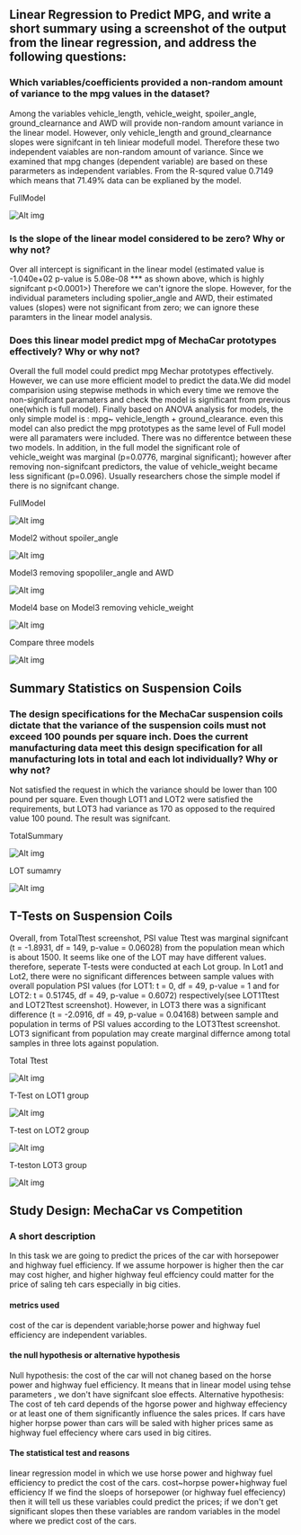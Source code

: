 
## Linear Regression to Predict MPG, and write a short summary using a screenshot of the output from the linear regression, and address the following questions:

### Which variables/coefficients provided a non-random amount of variance to the mpg values in the dataset?
Among the variables vehicle_length, vehicle_weight, spoiler_angle, ground_clearnance and AWD will provide non-random amount variance in the linear model. However, only vehicle_length and ground_clearnance slopes were signifcant in teh liniear modefull model. Therefore these two independent vaiables are non-random  amount of variance. 
Since we examined that mpg changes (dependent variable) are based on these pararmeters as independent variables. From the R-squred value 0.7149 which means that 71.49% data can be explianed by the model.

FullModel

![Alt img](Resources/MechaCar_fullModel.png)

### Is the slope of the linear model considered to be zero? Why or why not?
Over all intercept is significant in the linear model (estimated value is -1.040e+02 p-value is 5.08e-08 *** as shown above, which is highly signifcant p<0.0001>) Therefore we can't ignore the slope. However, for the individual parameters including spolier_angle and AWD, their estimated values (slopes) were not significant from zero; we can ignore these paramters in the linear model analysis. 

### Does this linear model predict mpg of MechaCar prototypes effectively? Why or why not?

Overall the full model could predict mpg Mechar prototypes effectively. However, we can use more efficient model to predict the data.We did model comparision using stepwise methods in which every time we remove the non-signifcant paramaters and check the model is significant from previous one(which is full model). Finally based on ANOVA analysis for models, the only simple model is :
mpg~ vehicle_length + ground_clearance. 
even this model can also predict the mpg prototypes as the same level of Full model were all paramaters were included. There was no differentce between these two models. In addition, in the full model the significant role of vehicle_weight was marginal (p=0.0776, marginal significant); however after removing non-signifcant predictors, the value of vehicle_weight became less significant (p=0.096). Usually researchers chose the simple model if there is no signifcant change.

FullModel

![Alt img](Resources/MechaCar_fullModel.png)


Model2 without spoiler_angle


![Alt img](Resources/MechaCar_Model2.png)


Model3 removing spopoliler_angle and AWD


![Alt img](Resources/MechaCar_Model3.png)


Model4 base on Model3 removing vehicle_weight


![Alt img](Resources/MechaCar_Model4.png)


Compare three models


![Alt img](Resources/model_comparision.png)



##  Summary Statistics on Suspension Coils

### The design specifications for the MechaCar suspension coils dictate that the variance of the suspension coils must not exceed 100 pounds per square inch. Does the current manufacturing data meet this design specification for all manufacturing lots in total and each lot individually? Why or why not?

Not satisfied the request in which the variance should be lower than 100 pound per square. Even though LOT1 and LOT2 were satisfied the requirements, but  LOT3 had variance as 170 as opposed to the required value 100 pound. The result was signifcant. 

TotalSummary

![Alt img](Resources/total_summary.png)

LOT sumamry

![Alt img](Resources/lot_summary.png)


## T-Tests on Suspension Coils
Overall, from TotalTtest screenshot, PSI value Ttest was marginal signifcant (t = -1.8931, df = 149, p-value = 0.06028) from the population mean which is about 1500. It seems like one of the LOT may have different values. therefore, seperate T-tests were conducted at each Lot  group. In Lot1 and Lot2, there were no significant differences between sample values with overall population PSI values (for LOT1: t = 0, df = 49, p-value = 1 and for LOT2: t = 0.51745, df = 49, p-value = 0.6072) respectively(see LOT1Ttest and LOT2Ttest screenshot). However, in LOT3 there was a significant difference (t = -2.0916, df = 49, p-value = 0.04168) between sample and population in terms of PSI values according to the LOT3Ttest screenshot. LOT3 significant from population may create marginal differnce among total samples in three lots against population.

Total Ttest

![Alt img](Resources/totalTtest.png)

T-Test on LOT1 group

![Alt img](Resources/LOT1Test.png)

T-test on LOT2 group

![Alt img](Resources/LOT2Ttest.png)

T-teston LOT3 group

![Alt img](Resources/LOT3Ttest.png)





## Study Design: MechaCar vs Competition

### A short description

In this task we are going to predict the prices of the car with horsepower and highway fuel efficiency. If we assume horpower is higher then the car may cost higher, and higher highway feul effciency could matter for the price of saling teh cars especially in big cities.


#### metrics used

cost of the car is dependent variable;horse power and highway fuel efficiency are independent variables. 

#### the null hypothesis or alternative hypothesis

Null hypothesis: the cost of the car will not chaneg based on the horse power and highway fuel efficiency. It means that in linear model using tehse parameters , we don't have signifcant sloe effects.
Alternative hypothesis: The cost of teh card depends of the hgorse power and highway effeciency or at least one of them significantly influence the sales prices. If cars have higher horpse power than cars will be saled with higher prices same as highway fuel effeciency where cars used in big citires.


#### The statistical test and reasons

linear regression model in which we use horse power and highway fuel efficiency to predict the cost of the cars.
cost~horpse power+highway fuel efficiency
If we find the sloeps of horsepower (or highway fuel effeciency) then it will tell us these variables could predict the prices; if we don't get significant slopes then these variables are random variables in the model where we predict cost of the cars.


